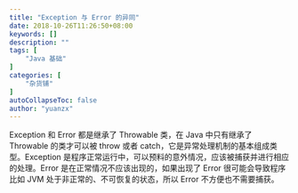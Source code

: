 ```yaml
---
title: "Exception 与 Error 的异同"
date: 2018-10-26T11:26:50+08:00
keywords: []
description: ""
tags: [
    "Java 基础"
]
categories: [
    "杂货铺"
]
autoCollapseToc: false
author: "yuanzx"
---
```


Exception 和 Error 都是继承了 Throwable 类，在 Java 中只有继承了 Throwable 的类才可以被 throw 或者 catch，它是异常处理机制的基本组成类型。Exception 是程序正常运行中，可以预料的意外情况，应该被捕获并进行相应的处理。Error 是在正常情况不应该出现的，如果出现了 Error 很可能会导致程序比如 JVM 处于非正常的、不可恢复的状态，所以 Error 不方便也不需要捕获。